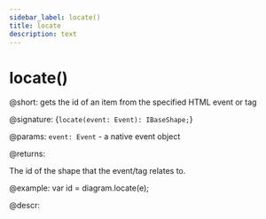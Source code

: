 ```yaml
---
sidebar_label: locate()
title: locate
description: text
---
```


# locate()

@short: gets the id of an item from the specified HTML event or tag

@signature: {`locate(event: Event): IBaseShape;`}

@params:
`event: Event` - a native event object

@returns:

The id of the shape that the event/tag relates to.

@example:
var id = diagram.locate(e);


@descr:
